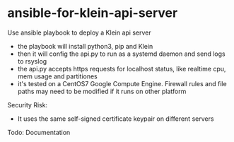 # ansible-for-klein-api-server

Use ansible playbook to deploy a Klein api server
  - the playbook will install python3, pip and Klein
  - then it will config the api.py to run as a systemd daemon and send logs to rsyslog
  - the api.py accepts https requests for localhost status, like realtime cpu, mem usage and partitiones
  - it's tested on a CentOS7 Google Compute Engine. Firewall rules and file paths may need to be modified if it runs on other platform

Security Risk:
  - It uses the same self-signed certificate keypair on different servers

Todo: Documentation
